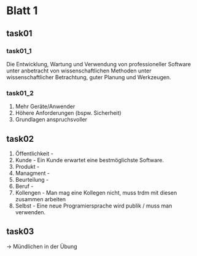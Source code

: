 # Blatt 1

## task01

### task01_1

Die Entwicklung, Wartung und Verwendung von professioneller Software unter anbetracht von wissenschaftlichen Methoden unter wissenschaftlicher Betrachtung, guter Planung und Werkzeugen.

### task01_2

1. Mehr Geräte/Anwender
2. Höhere Anforderungen (bspw. Sicherheit)
3. Grundlagen anspruchsvoller

## task02

1. Öffentlichkeit -
2. Kunde - Ein Kunde erwartet eine bestmöglichste Software.
3. Produkt -
4. Managment -
5. Beurteilung -
6. Beruf -
7. Kollengen - Man mag eine Kollegen nicht, muss trdm mit diesen zusammen arbeiten
8. Selbst - Eine neue Programiersprache wird publik / muss man verwenden.

## task03

-> Mündlichen in der Übung
